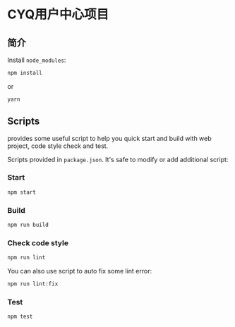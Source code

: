 # CYQ用户中心项目

## 简介

Install `node_modules`:

```bash
npm install
```

or

```bash
yarn
```

## Scripts

provides some useful script to help you quick start and build with web project, code style check and test.

Scripts provided in `package.json`. It's safe to modify or add additional script:

### Start

```bash
npm start
```

### Build

```bash
npm run build
```

### Check code style

```bash
npm run lint
```

You can also use script to auto fix some lint error:

```bash
npm run lint:fix
```

### Test

```bash
npm test
```

